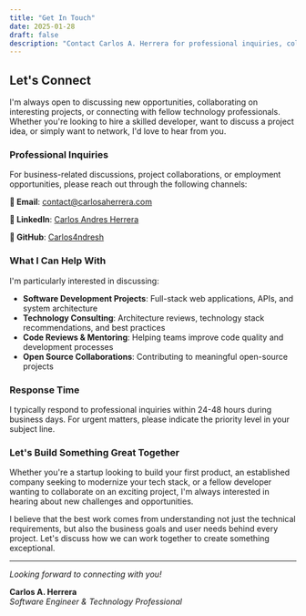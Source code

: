 ```yaml
---
title: "Get In Touch"
date: 2025-01-28
draft: false
description: "Contact Carlos A. Herrera for professional inquiries, collaborations, or just to connect"
---
```


## Let's Connect

I'm always open to discussing new opportunities, collaborating on interesting projects, or connecting with fellow technology professionals. Whether you're looking to hire a skilled developer, want to discuss a project idea, or simply want to network, I'd love to hear from you.

### Professional Inquiries

For business-related discussions, project collaborations, or employment opportunities, please reach out through the following channels:

<div class="highlight-box">

**📧 Email**: [contact@carlosaherrera.com](mailto:contact@carlosaherrera.com)

**💼 LinkedIn**: [Carlos Andres Herrera](https://www.linkedin.com/in/carlosandresherrera)

**🐙 GitHub**: [Carlos4ndresh](https://github.com/Carlos4ndresh)

</div>

### What I Can Help With

I'm particularly interested in discussing:

- **Software Development Projects**: Full-stack web applications, APIs, and system architecture
- **Technology Consulting**: Architecture reviews, technology stack recommendations, and best practices
- **Code Reviews & Mentoring**: Helping teams improve code quality and development processes
- **Open Source Collaborations**: Contributing to meaningful open-source projects

### Response Time

I typically respond to professional inquiries within 24-48 hours during business days. For urgent matters, please indicate the priority level in your subject line.

### Let's Build Something Great Together

Whether you're a startup looking to build your first product, an established company seeking to modernize your tech stack, or a fellow developer wanting to collaborate on an exciting project, I'm always interested in hearing about new challenges and opportunities.

I believe that the best work comes from understanding not just the technical requirements, but also the business goals and user needs behind every project. Let's discuss how we can work together to create something exceptional.

---

*Looking forward to connecting with you!*

**Carlos A. Herrera**  
*Software Engineer & Technology Professional*